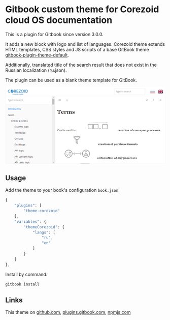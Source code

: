 # Gitbook custom theme for Corezoid cloud OS documentation

This is a plugin for Gitbook since version 3.0.0.

It adds a new block with logo and list of languages. Corezoid theme extends HTML templates, CSS styles and JS scripts of a base GitBook theme [gitbook-plugin-theme-default](https://www.npmjs.com/package/gitbook-plugin-theme-default).

Additionally, translated title of the search result that does not exist in the Russian localization (ru.json).

The plugin can be used as a blank theme template for GitBook.

![Image](https://github.com/akulov/gitbook-plugin-theme-corezoid/raw/master/preview.png)

## Usage

Add the theme to your book's configuration `book.json`:

```js
{
    "plugins": [
        "theme-corezoid"
    ],
    "variables": {
        "themeCorezoid": {
            "langs": [
                "ru",
                "en"
            ]
        }
    }
},
```

Install by command:

``` bash
gitbook install
```

## Links

This theme on [github.com](https://github.com/akulov/gitbook-plugin-theme-corezoid), [plugins.gitbook.com](https://plugins.gitbook.com/plugin/theme-corezoid), [npmjs.com](https://www.npmjs.com/package/gitbook-plugin-theme-corezoid)